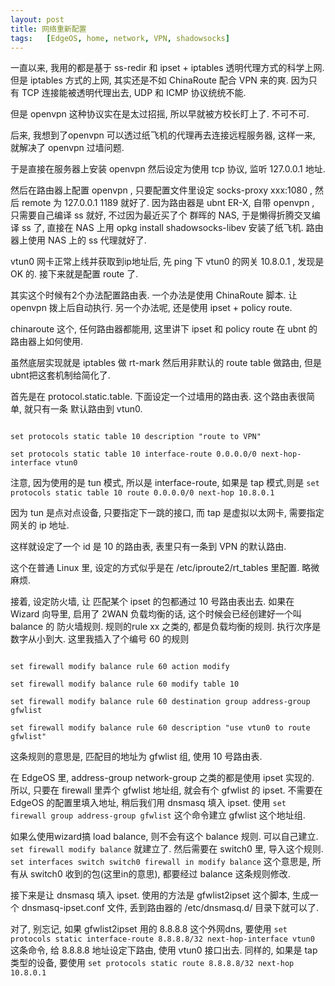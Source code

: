 ```yaml
---
layout: post
title: 网络重新配置
tags:   [EdgeOS, home, network, VPN, shadowsocks]
---
```


一直以来, 我用的都是基于 ss-redir 和 ipset + iptables 透明代理方式的科学上网. 但是 iptables 方式的上网, 其实还是不如 ChinaRoute 配合 VPN 来的爽. 因为只有 TCP 连接能被透明代理出去, UDP 和 ICMP 协议统统不能.

但是 openvpn 这种协议实在是太过招摇, 所以早就被方校长盯上了. 不可不可.

后来, 我想到了openvpn 可以透过纸飞机的代理再去连接远程服务器, 这样一来, 就解决了 openvpn 过墙问题.

于是直接在服务器上安装 openvpn 然后设定为使用 tcp 协议, 监听 127.0.0.1 地址.

然后在路由器上配置 openvpn , 只要配置文件里设定 socks-proxy xxx:1080 , 然后 remote 为 127.0.0.1 1189 就好了.
因为路由器是 ubnt ER-X, 自带 openvpn , 只需要自己编译 ss 就好, 不过因为最近买了个 群晖的 NAS, 于是懒得折腾交叉编译 ss 了, 直接在 NAS 上用 opkg install shadowsocks-libev 安装了纸飞机. 路由器上使用 NAS 上的 ss 代理就好了.

vtun0 网卡正常上线并获取到ip地址后, 先 ping 下 vtun0 的网关 10.8.0.1 , 发现是 OK 的. 接下来就是配置 route 了.

其实这个时候有2个办法配置路由表. 一个办法是使用 ChinaRoute 脚本. 让 openvpn 拨上后自动执行.
另一个办法呢, 还是使用 ipset + policy route.

chinaroute 这个, 任何路由器都能用, 这里讲下 ipset 和 policy route 在 ubnt 的路由器上如何使用.

虽然底层实现就是 iptables 做 rt-mark 然后用非默认的 route table 做路由, 但是ubnt把这套机制给简化了.

首先是在 protocol.static.table. 下面设定一个过墙用的路由表. 这个路由表很简单, 就只有一条 默认路由到 vtun0.

<code>
set protocols static table 10 description "route to VPN"
<br>set protocols static table 10 interface-route 0.0.0.0/0 next-hop-interface vtun0
</code>

注意, 因为使用的是 tun 模式, 所以是 interface-route, 如果是 tap 模式,则是 ```set protocols static table 10 route 0.0.0.0/0 next-hop 10.8.0.1```

因为 tun 是点对点设备, 只要指定下一跳的接口, 而 tap 是虚拟以太网卡, 需要指定网关的 ip 地址.

这样就设定了一个 id 是 10 的路由表, 表里只有一条到 VPN 的默认路由.

这个在普通 Linux 里, 设定的方式似乎是在 /etc/iproute2/rt_tables 里配置. 略微麻烦.

接着, 设定防火墙, 让 匹配某个 ipset 的包都通过 10 号路由表出去. 如果在 Wizard 向导里, 启用了 2WAN 负载均衡的话, 这个时候会已经创建好一个叫 balance 的 防火墙规则.
规则的rule xx 之类的, 都是负载均衡的规则. 执行次序是数字从小到大. 这里我插入了个编号 60  的规则

<code>
set firewall modify balance rule 60 action modify<br>
set firewall modify balance rule 60 modify table 10<br>
set firewall modify balance rule 60 destination group address-group gfwlist<br>
set firewall modify balance rule 60 description "use vtun0 to route gfwlist"
</code>

这条规则的意思是, 匹配目的地址为 gfwlist 组, 使用 10 号路由表.

在 EdgeOS 里, address-group network-group 之类的都是使用 ipset 实现的. 所以, 只要在 firewall 里弄个 gfwlist 地址组, 就会有个 gfwlist 的 ipset. 不需要在 EdgeOS 的配置里填入地址, 稍后我们用 dnsmasq 填入 ipset. 使用 ```set firewall group address-group gfwlist``` 这个命令建立 gfwlist 这个地址组.

如果么使用wizard搞 load balance, 则不会有这个  balance 规则. 可以自己建立. ```set firewall modify balance``` 就建立了.
然后需要在 switch0 里, 导入这个规则.  ```set interfaces switch switch0 firewall in modify balance``` 这个意思是, 所有从 switch0 收到的包(这里in的意思), 都要经过 balance 这条规则修改.

接下来是让 dnsmasq 填入 ipset. 使用的方法是 gfwlist2ipset 这个脚本, 生成一个 dnsmasq-ipset.conf 文件, 丢到路由器的 /etc/dnsmasq.d/ 目录下就可以了.

对了, 别忘记, 如果 gfwlist2ipset 用的 8.8.8.8 这个外网dns, 要使用 ```set protocols static interface-route 8.8.8.8/32 next-hop-interface vtun0``` 这条命令, 给 8.8.8.8 地址设定下路由, 使用 vtun0 接口出去. 同样的, 如果是 tap 类型的设备, 要使用 ```set protocols static route 8.8.8.8/32 next-hop 10.8.0.1```

